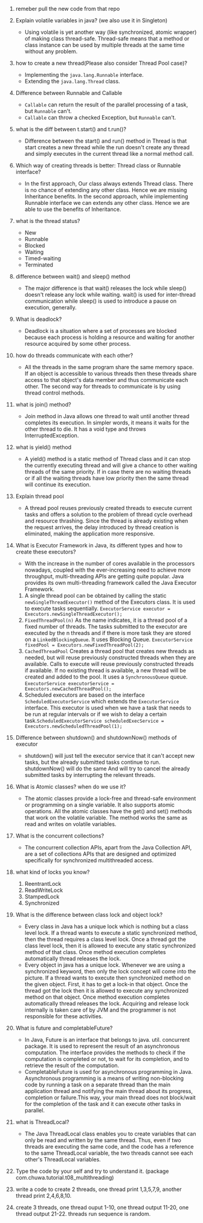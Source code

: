 1. remeber pull the new code from that repo
2. Explain volatile variables in java? (we also use it in Singleton)
    * Using volatile is yet another way (like synchronized, atomic wrapper) of making class thread-safe. Thread-safe means that a method or class instance can be used by multiple threads at the same time without any problem.
3. how to create a new thread(Please also consider Thread Pool case)?
    * Implementing the `java.lang.Runnable` interface.
    * Extending the `java.lang.Thread` class.
4. Difference between Runnable and Callable
    * `Callable` can return the result of the parallel processing of a task, but `Runnable` can't.
    * `Callable` can throw a checked Exception, but `Runnable` can't.
5. what is the diff between t.start() and t.run()?
    * Difference between the start() and run() method in Thread is that start creates a new thread while the run doesn't create any thread and simply executes in the current thread like a normal method call.
6. Which way of creating threads is better: Thread class or Runnable interface?
    * In the first approach, Our class always extends Thread class. There is no chance of extending any other class. Hence we are missing Inheritance benefits. In the second approach, while implementing Runnable interface we can extends any other class. Hence we are able to use the benefits of Inheritance.
7. what is the thread status?
    * New 
    * Runnable 
    * Blocked 
    * Waiting 
    * Timed-waiting 
    * Terminated 
8. difference between wait() and sleep() method
    * The major difference is that wait() releases the lock while sleep() doesn't release any lock while waiting. wait() is used for inter-thread communication while sleep() is used to introduce a pause on execution, generally.
9. What is deadlock?
    * Deadlock is a situation where a set of processes are blocked because each process is holding a resource and waiting for another resource acquired by some other process.
10. how do threads communicate with each other?
    * All the threads in the same program share the same memory space. If an object is accessible to various threads then these threads share access to that object's data member and thus communicate each other. The second way for threads to communicate is by using thread control methods.
11. what is join() method?
    * Join method in Java allows one thread to wait until another thread completes its execution. In simpler words, it means it waits for the other thread to die. It has a void type and throws InterruptedException.
12. what is yield() method
    * A yield() method is a static method of Thread class and it can stop the currently executing thread and will give a chance to other waiting threads of the same priority. If in case there are no waiting threads or if all the waiting threads have low priority then the same thread will continue its execution.
13. Explain thread pool
    * A thread pool reuses previously created threads to execute current tasks and offers a solution to the problem of thread cycle overhead and resource thrashing. Since the thread is already existing when the request arrives, the delay introduced by thread creation is eliminated, making the application more responsive.
14. What is Executor Framework in Java, its different types and how to create these executors?
    * With the increase in the number of cores available in the processors nowadays, coupled with the ever-increasing need to achieve more throughput, multi-threading APIs are getting quite popular. Java provides its own multi-threading framework called the Java Executor Framework.
    1. A single thread pool can be obtained by calling the static `newSingleThreadExecutor()` method of the Executors class. It is used to execute tasks sequentially. `ExecutorService executor = Executors.newSingleThreadExecutor();`
    2. `FixedThreadPool(n)` As the name indicates, it is a thread pool of a fixed number of threads. The tasks submitted to the executor are executed by the n threads and if there is more task they are stored on a `LinkedBlockingQueue`. It uses Blocking Queue. `ExecutorService fixedPool = Executors.newFixedThreadPool(2);`
    3. `CachedThreadPool` Creates a thread pool that creates new threads as needed, but will reuse previously constructed threads when they are available. Calls to execute will reuse previously constructed threads if available. If no existing thread is available, a new thread will be created and added to the pool. It uses a `SynchronousQueue` queue. `ExecutorService executorService = Executors.newCachedThreadPool();`
    4. Scheduled executors are based on the interface `ScheduledExecutorService` which extends the `ExecutorService` interface. 
    This executor is used when we have a task that needs to be run at regular intervals or if we wish to delay a certain task.`ScheduledExecutorService scheduledExecService = Executors.newScheduledThreadPool(1);`
    
15. Difference between shutdown() and shutdownNow() methods of executor
    * shutdown() will just tell the executor service that it can't accept new tasks, but the already submitted tasks continue to run. shutdownNow() will do the same And will try to cancel the already submitted tasks by interrupting the relevant threads.
16. What is Atomic classes? when do we use it?
    * The atomic classes provide a lock-free and thread-safe environment or programming on a single variable. It also supports atomic operations. All the atomic classes have the get() and set() methods that work on the volatile variable. The method works the same as read and writes on volatile variables.
17. What is the concurrent collections?
    * The concurrent collection APIs, apart from the Java Collection API, are a set of collections APIs that are designed and optimized specifically for synchronized multithreaded access.
18. what kind of locks you know?
    1. ReentrantLock
    2. ReadWriteLock
    3. StampedLock
    4. Synchronized
19. What is the difference between class lock and object lock?
    * Every class in Java has a unique lock which is nothing but a class level lock. If a thread wants to execute a static synchronized method, then the thread requires a class level lock. Once a thread got the class level lock, then it is allowed to execute any static synchronized method of that class. Once method execution completes automatically thread releases the lock.
    * Every object in java has a unique lock. Whenever we are using a synchronized keyword, then only the lock concept will come into the picture. If a thread wants to execute then synchronized method on the given object. First, it has to get a lock-in that object. Once the thread got the lock then it is allowed to execute any synchronized method on that object. Once method execution completes automatically thread releases the lock. Acquiring and release lock internally is taken care of by JVM and the programmer is not responsible for these activities.
20. What is future and completableFuture?
    * In Java, Future is an interface that belongs to java. util. concurrent package. It is used to represent the result of an asynchronous computation. The interface provides the methods to check if the computation is completed or not, to wait for its completion, and to retrieve the result of the computation.
    * CompletableFuture is used for asynchronous programming in Java. Asynchronous programming is a means of writing non-blocking code by running a task on a separate thread than the main application thread and notifying the main thread about its progress, completion or failure.This way, your main thread does not block/wait for the completion of the task and it can execute other tasks in parallel.
21. what is ThreadLocal?
    * The Java ThreadLocal class enables you to create variables that can only be read and written by the same thread. Thus, even if two threads are executing the same code, and the code has a reference to the same ThreadLocal variable, the two threads cannot see each other's ThreadLocal variables.
22. Type the code by your self and try to understand it. (package
    com.chuwa.tutorial.t08_multithreading)
23. write a code to create 2 threads, one thread print 1,3,5,7,9, another thread print
    2,4,6,8,10.
24. create 3 threads, one thread ouput 1-10, one thread output 11-20, one thread
    output 21-22. threads run sequence is random.